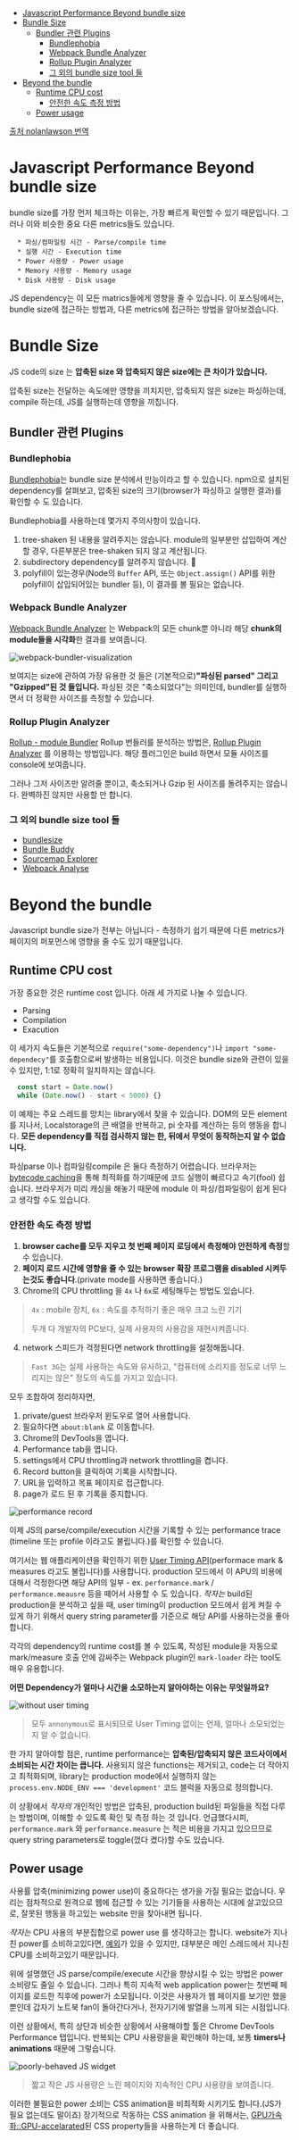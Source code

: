 - [Javascript Performance Beyond bundle size](#javascript-performance-beyond-bundle-size)
- [Bundle Size](#bundle-size)
  - [Bundler 관련 Plugins](#bundler-관련-plugins)
    - [Bundlephobia](#bundlephobia)
    - [Webpack Bundle Analyzer](#webpack-bundle-analyzer)
    - [Rollup Plugin Analyzer](#rollup-plugin-analyzer)
    - [그 외의 bundle size tool 들](#그-외의-bundle-size-tool-들)
- [Beyond the bundle](#beyond-the-bundle)
  - [Runtime CPU cost](#runtime-cpu-cost)
    - [안전한 속도 측정 방법](#안전한-속도-측정-방법)
  - [Power usage](#power-usage)
  

[출처 nolanlawson 번역](https://nolanlawson.com/2021/02/23/javascript-performance-beyond-bundle-size/)

# Javascript Performance Beyond bundle size

bundle size를 가장 먼저 체크하는 이유는, 가장 빠르게 확인할 수 있기 때문입니다. 그러나 이와 비슷한 중요 다른 metrics들도 있습니다.

```
  * 파싱/컴파일링 시간 - Parse/compile time
  * 실행 시간 - Execution time
  * Power 사용량 - Power usage
  * Memory 사용량 - Memory usage
  * Disk 사용량 - Disk usage
```
JS dependency는 이 모든 matrics들에게 영향을 줄 수 있습니다. 이 포스팅에서는, bundle size에 접근하는 방법과, 다른 metrics에 접근하는 방법을 알아보겠습니다.

# Bundle Size
JS code의 size 는 **압축된 size 와 압축되지 않은 size에는 큰 차이가 있습니다.** 

압축된 size는 전달하는 속도에만 영향을 끼치지만, 압축되지 않은 size는 파싱하는데, compile 하는데, JS를 실행하는데 영향을 끼칩니다. 

## Bundler 관련 Plugins
### Bundlephobia

[Bundlephobia](https://bundlephobia.com/)는 bundle size 분석에서 만능이라고 할 수 있습니다. npm으로 설치된 dependency를 살펴보고, 압축된 size의 크기(browser가 파싱하고 실행한 결과)를 확인할 수 도 있습니다.

Bundlephobia를 사용하는데 몇가지 주의사항이 있습니다.

1. tree-shaken 된 내용을 알려주지는 않습니다. module의 일부분만 삽입하여 계산할 경우, 다른부분은 tree-shaken 되지 않고 계산됩니다.
2. subdirectory dependency를 알려주지 않습니다. 🍚
3. polyfill이 있는경우(Node의 `Buffer` API, 또는  `Object.assign()` API를 위한 polyfill이 삽입되어있는 bundler 등), 이 결과를 볼 필요는 없습니다.


### Webpack Bundle Analyzer

[Webpack Bundle Analyzer](https://github.com/webpack-contrib/webpack-bundle-analyzer) 는 Webpack의 모든 chunk뿐 아니라 해당 **chunk의 module들을 시각화**한 결과를 보여줍니다.

![webpack-bundler-visualization](https://nolanwlawson.files.wordpress.com/2021/02/screenshot-from-2021-02-20-09-45-39.png?w=768&h=306)

보여지는 size에 관하여 가장 유용한 것 들은 (기본적으로)**"파싱된 parsed" 그리고 "Gzipped"된 것 들입니다.** 파싱된 것은 "축소되었다"는 의미인데, bundler를 실행하면서 더 정확한 사이즈를 측정할 수 있습니다.

### Rollup Plugin Analyzer

[Rollup - module Bundler](https://rollupjs.org/guide/en/)
Rollup 번들러를 분석하는 방법은, [Rollup Plugin Analyzer](https://github.com/doesdev/rollup-plugin-analyzer) 를 이용하는 방법입니다. 해당 플러그인은 build 하면서 모듈 사이즈를 console에 보여줍니다.

그러나 그저 사이즈만 알려줄 뿐이고, 축소되거나 Gzip 된 사이즈를 돌려주지는 않습니다. 완벽하진 않지만 사용할 만 합니다.


### 그 외의 bundle size tool 들
* [bundlesize](https://github.com/siddharthkp/bundlesize)
* [Bundle Buddy](https://www.bundle-buddy.com/webpack)
* [Sourcemap Explorer](https://github.com/danvk/source-map-explorer)
* [Webpack Analyse](http://webpack.github.io/analyse/)


# Beyond the bundle

Javascript bundle size가 전부는 아닙니다 - 측정하기 쉽기 때문에 다른 metrics가 페이지의 퍼포먼스에 영향을 줄 수도 있기 때문입니다.

## Runtime CPU cost
가장 중요한 것은 runtime cost 입니다. 아래 세 가지로 나눌 수 있습니다.

* Parsing
* Compilation
* Exacution

이 세가지 속도들은 기본적으로 `require("some-dependency")`나 `import "some-dependecy"`를 호출함으로써 발생하는 비용입니다. 이것은 bundle size와 관련이 있을 수 있지만, 1:1로 정확히 일치하지는 않습니다.

``` js
  const start = Date.now()
  while (Date.now() - start < 5000) {}
```

이 예제는 주요 스레드를 망치는 library에서 찾을 수 있습니다. DOM의 모든 element를 지나서, Localstorage의 큰 배열을 반복하고, pi 숫자를 계산하는 등의 행동을 합니다. **모든 dependency를 직접 검사하지 않는 한, 뒤에서 무엇이 동작하는지 알 수 없습니다.**

파싱parse 이나 컴파일링compile 은 둘다 측정하기 어렵습니다. 브라우저는 [bytecode caching](https://v8.dev/blog/code-caching-for-devs)을 통해 최적화를 하기때문에 코드 실행이 빠르다고 속기(fool) 쉽습니다. 브라우저가 미리 캐싱을 해놓기 때문에 module 이 파싱/컴파일링이 쉽게 된다고 생각할 수도 있습니다.

### 안전한 속도 측정 방법

1. **browser cache를 모두 지우고 첫 번째 페이지 로딩에서 측정해야 안전하게 측정**할 수 있습니다.
2. **페이지 로드 시간에 영향을 줄 수 있는 browser 확장 프로그램을 disabled 시켜두는것도 좋습니다**.(private mode를 사용하면 좋습니다.)
3. Chrome의 CPU throttling 을 `4x` 나 `6x`로 세팅해두는 방법도 있습니다.
  > `4x` : mobile 장치, `6x` : 속도를 추적하기 좋은 매우 크고 느린 기기
  > 
  > 두개 다 개발자의 PC보다, 실제 사용자의 사용감을 재현시켜줍니다.
4. network 스피드가 걱정된다면 network throttling을 설정해둡니다.
  > `Fast 3G`는 실제 사용하는 속도와 유사하고, "컴퓨터에 소리지를 정도로 너무 느리지는 않은" 정도의 속도를 가지고 있습니다.


모두 조합하여 정리하자면,

1. private/guest 브라우저 윈도우로 열어 사용합니다.
2. 필요하다면 `about:blank` 로 이동합니다.
3. Chrome의 DevTools을 엽니다.
4. Performance tab을 엽니다.
5. settings에서 CPU throttling과 network throttling을 켭니다.
6. Record button을 클릭하여 기록을 시작합니다.
7. URL을 입력하고 목표 페이지로 접근합니다.
8. page가 로드 된 후 기록을 중지합니다.

![performance record](https://nolanwlawson.files.wordpress.com/2021/02/screenshot-from-2021-02-20-14-58-18.png?w=768&h=436)

이제 JS의 parse/compile/execution 시간을 기록할 수 있는 performance trace (timeline 또는 profile 이라고도 불립니다.)를 확인할 수 있습니다. 

여기서는 웹 애플리케이션을 확인하기 위한 [User Timing API](https://developer.mozilla.org/en-US/docs/Web/API/User_Timing_API)(performace mark & measures 라고도 불립니다)를 사용합니다.
production 모드에서 이 APU의 비용에 대해서 걱정한다면 해당 API의 일부 - ex. `performance.mark` / `performance.meausre` 등을 떼어서 사용할 수 도 있습니다. *작자는* build된 production을 분석하고 싶을 때, user timing이 production 모드에서 쉽게 켜질 수 있게 하기 위해서 query string parameter를 기준으로 해당 API를 사용하는것을 좋아합니다.

각각의 dependency의 runtime cost를 볼 수 있도록, 작성된 module을 자동으로  mark/measure 호출 안에 감싸주는 Webpack plugin인 `mark-loader` 라는 tool도 매우 유용합니다. 

**어떤 Dependency가 얼마나 시간을 소모하는지 알아야하는 이유는 무엇일까요?**

![without user timing](https://nolanwlawson.files.wordpress.com/2021/02/screenshot-from-2021-02-22-22-02-23.png?w=768&h=375)
> 모두 `annonymous`로 표시되므로 User Timing 없이는 언제, 얼마나 소모되었는지 알 수 없습니다.

한 가지 알아야할 점은, runtime performance는 **압축된/압축되지 않은 코드사이에서 소비되는 시간 차이는 큽니다.**
사용되지 않은 functions는 제거되고, code는 더 작아지고 최적화되며, library는 production mode에서 실행하지 않는 `process.env.NODE_ENV === 'development'` 코드 블럭을 자동으로 정의합니다.

이 상황에서 *작자의* 개인적인 방법은 압축된, production build된 파일들을 직접 다루는 방법이며, 이해할 수 있도록 확인 및 측정 하는 것 입니다.  언급했다시피, `performance.mark` 와 `performance.measure` 는 적은 비용을 가지고 있으므므로 query string parameters로 toggle(껐다 켰다)할 수도 있습니다.

## Power usage
사용률 압축(minimizing power use)이 중요하다는 생가을 가질 필요는 없습니다. 우리는 점차적으로 원격으로 웹에 접근할 수 있는 기기들을 사용하는 시대에 살고있으므로, 잘못된 행동을 하고있는 website 만을 찾아내면 됩니다.

*작자는* CPU 사용의 부분집합으로 power use 를 생각하고는 합니다. website가 지나친 power를 소비하고있다면, [예외](https://hpbn.co/mobile-networks/#radio-resource-controller-rrc)가 있을 수 있지만, 대부분은 메인 스레드에서 지나친 CPU를 소비하고있기 때문입니다.

위에 설명했던 JS parse/compile/execute 시간을 향상시킬 수 있는 방법은 power 소비량도 줄일 수 있습니다. 그러나 특히 지속적 web application  power는 첫번째 페이지를 로드한 직후에 power가 소모됩니다. 이것은 사용자가 웹 페이지를 보기만 했을 뿐인데 갑자기 노트북 fan이 돌아간다거나, 전자기기에 발열을 느끼게 되는 시점입니다.

이런 상황에서, 특히 상단과 비슷한 상황에서 사용해야할 툴은 Chrome DevTools Performance 탭입니다. 반복되는 CPU 사용량을을 확인해야 하는데, 보통 **timers나 animations** 때문에 그렇습니다.

![poorly-behaved JS widget](https://nolanwlawson.files.wordpress.com/2021/02/screenshot-from-2021-02-20-15-19-13.png?w=768&h=302)
> 짧고 작은 JS 사용량은 느린 페이지와 지속적인 CPU 사용량을 보여줍니다.

이러한 불필요한 power 소비는 CSS animation을 비최적화 시키기도 합니다.(JS가 필요 없는데도 말이죠) 장기적으로 작동하는 CSS animation 을 위해서는, [GPU가속화::GPU-accelarated](https://www.html5rocks.com/en/tutorials/speed/high-performance-animations/)된 CSS property들을 사용하는게 더 좋습니다.

